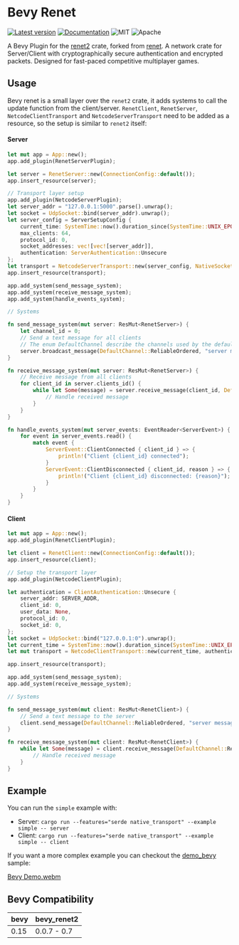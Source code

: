 # Bevy Renet
[![Latest version](https://img.shields.io/crates/v/bevy_renet2.svg)](https://crates.io/crates/bevy_renet2)
[![Documentation](https://docs.rs/bevy_renet2/badge.svg)](https://docs.rs/bevy_renet2)
![MIT](https://img.shields.io/badge/license-MIT-blue.svg)
![Apache](https://img.shields.io/badge/license-Apache-blue.svg)

A Bevy Plugin for the [renet2](https://github.com/UkoeHB/renet2) crate, forked from [renet](https://github.com/lucaspoffo/renet).
A network crate for Server/Client with cryptographically secure authentication and encrypted packets.
Designed for fast-paced competitive multiplayer games.

## Usage
Bevy renet is a small layer over the `renet2` crate, it adds systems to call the update function from the client/server. `RenetClient`, `RenetServer`, `NetcodeClientTransport` and `NetcodeServerTransport` need to be added as a resource, so the setup is similar to `renet2` itself:

#### Server
```rust
let mut app = App::new();
app.add_plugin(RenetServerPlugin);

let server = RenetServer::new(ConnectionConfig::default());
app.insert_resource(server);

// Transport layer setup
app.add_plugin(NetcodeServerPlugin);
let server_addr = "127.0.0.1:5000".parse().unwrap();
let socket = UdpSocket::bind(server_addr).unwrap();
let server_config = ServerSetupConfig {
    current_time: SystemTime::now().duration_since(SystemTime::UNIX_EPOCH).unwrap(),
    max_clients: 64,
    protocol_id: 0,
    socket_addresses: vec![vec![server_addr]],
    authentication: ServerAuthentication::Unsecure
};
let transport = NetcodeServerTransport::new(server_config, NativeSocket::new(socket).unwrap()).unwrap();
app.insert_resource(transport);

app.add_system(send_message_system);
app.add_system(receive_message_system);
app.add_system(handle_events_system);

// Systems

fn send_message_system(mut server: ResMut<RenetServer>) {
    let channel_id = 0;
    // Send a text message for all clients
    // The enum DefaultChannel describe the channels used by the default configuration
    server.broadcast_message(DefaultChannel::ReliableOrdered, "server message");
}

fn receive_message_system(mut server: ResMut<RenetServer>) {
    // Receive message from all clients
    for client_id in server.clients_id() {
        while let Some(message) = server.receive_message(client_id, DefaultChannel::ReliableOrdered) {
            // Handle received message
        }
    }
}

fn handle_events_system(mut server_events: EventReader<ServerEvent>) {
    for event in server_events.read() {
        match event {
            ServerEvent::ClientConnected { client_id } => {
                println!("Client {client_id} connected");
            }
            ServerEvent::ClientDisconnected { client_id, reason } => {
                println!("Client {client_id} disconnected: {reason}");
            }
        }
    }
}
```

#### Client
```rust
let mut app = App::new();
app.add_plugin(RenetClientPlugin);

let client = RenetClient::new(ConnectionConfig::default());
app.insert_resource(client);

// Setup the transport layer
app.add_plugin(NetcodeClientPlugin);

let authentication = ClientAuthentication::Unsecure {
    server_addr: SERVER_ADDR,
    client_id: 0,
    user_data: None,
    protocol_id: 0,
    socket_id: 0,
};
let socket = UdpSocket::bind("127.0.0.1:0").unwrap();
let current_time = SystemTime::now().duration_since(SystemTime::UNIX_EPOCH).unwrap();
let mut transport = NetcodeClientTransport::new(current_time, authentication, NativeSocket::new(socket).unwrap()).unwrap();

app.insert_resource(transport);

app.add_system(send_message_system);
app.add_system(receive_message_system);

// Systems

fn send_message_system(mut client: ResMut<RenetClient>) {
    // Send a text message to the server
    client.send_message(DefaultChannel::ReliableOrdered, "server message");
}

fn receive_message_system(mut client: ResMut<RenetClient>) {
    while let Some(message) = client.receive_message(DefaultChannel::ReliableOrdered) {
        // Handle received message
    }
}
```

## Example

You can run the `simple` example with:

* Server: `cargo run --features="serde native_transport" --example simple -- server`
* Client: `cargo run --features="serde native_transport" --example simple -- client`

If you want a more complex example you can checkout the [demo_bevy](https://github.com/UkoeHB/renet2/tree/master/demo_bevy) sample:

[Bevy Demo.webm](https://user-images.githubusercontent.com/35241085/180664609-f8c969e0-d313-45c0-9c04-8a116896d0bd.webm)

## Bevy Compatibility

|bevy|bevy_renet2|
|----|-----------|
|0.15|0.0.7 - 0.7|
